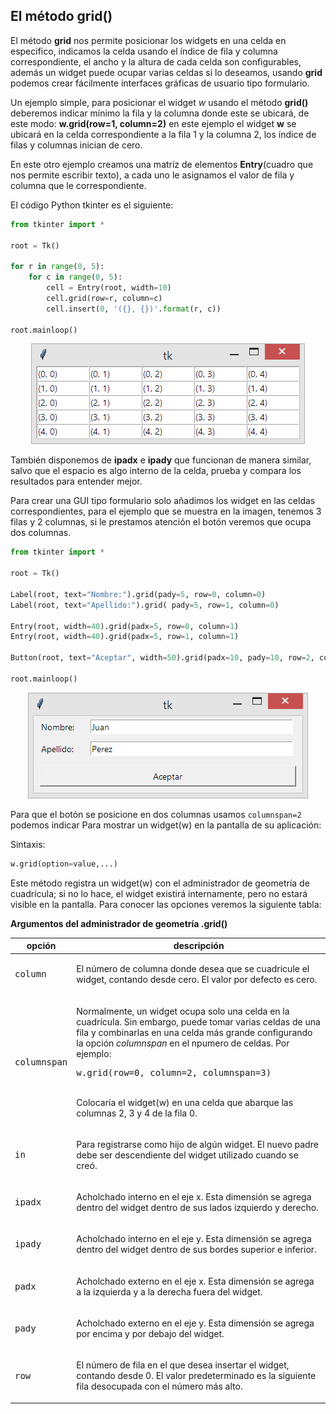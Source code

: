 ## El método grid()


El método **grid** nos permite posicionar los widgets en una celda en especifico, indicamos la celda usando el índice de fila y columna correspondiente, el ancho y la altura de cada celda son configurables, además un widget puede ocupar varias celdas si lo deseamos, usando **grid** podemos crear fácilmente interfaces gráficas de usuario tipo formulario.

Un ejemplo simple, para posicionar el widget *w* usando  el método **grid()** deberemos indicar mínimo la fila y la columna donde este se ubicará, de este modo: **w.grid(row=1, column=2)** en este ejemplo el widget **w** se ubicará en la celda correspondiente a la fila 1 y la columna 2, los índice de filas y columnas inician de cero.

En este otro ejemplo creamos una matríz de elementos **Entry**(cuadro que nos permite escribir texto), a cada uno le asignamos el valor de fila y columna que le correspondiente.


El código Python tkinter es el siguiente:


```py
from tkinter import *

root = Tk()

for r in range(0, 5):
    for c in range(0, 5):
        cell = Entry(root, width=10)
        cell.grid(row=r, column=c)
        cell.insert(0, '({}, {})'.format(r, c))

root.mainloop()

```


<p align="center">
	<img src="assets/img/grid.png">
</p>


También disponemos de **ipadx** e **ipady** que funcionan de manera similar, salvo que el espacio es algo interno de la celda, prueba y compara los resultados para entender mejor.

Para crear una GUI tipo formulario solo añadimos los widget en las celdas correspondientes, para el ejemplo que se muestra en la imagen, tenemos 3 filas y 2 columnas, si le prestamos atención el botón veremos que ocupa dos columnas.


```py
from tkinter import *

root = Tk()

Label(root, text="Nombre:").grid(pady=5, row=0, column=0)
Label(root, text="Apellido:").grid( pady=5, row=1, column=0)

Entry(root, width=40).grid(padx=5, row=0, column=1)
Entry(root, width=40).grid(padx=5, row=1, column=1)

Button(root, text="Aceptar", width=50).grid(padx=10, pady=10, row=2, column=0, columnspan=2)

root.mainloop()

```

<p align="center">
	<img src="assets/img/grid2.png">
</p>


Para que el botón se posicione en dos columnas usamos `columnspan=2` podemos indicar 
Para mostrar un widget(w) en la pantalla de su aplicación:

Sintaxis:

```python
w.grid(option=value,...)
```

Este método registra un widget(w) con el administrador de geometría de cuadrícula; si no lo hace, el widget existirá internamente, pero no estará visible en la pantalla. Para conocer las opciones veremos la siguiente tabla: 




**Argumentos del administrador de geometría .grid()**

<table>
	<thead>
		<tr>
			<th style="width:10%;">opción</th>
			<th>descripción</th>
		</tr>
	</thead>
	<tbody>
		<tr>
			<td>
				<pre>column</pre>
			</td>
			<td>
				<p>El número de columna donde desea que se cuadricule el widget, contando desde cero. El valor por defecto es cero.</p>
			</td>
		</tr>
		<tr>
			<td>
				<pre>columnspan</pre>
			</td>
			<td>
				<p>Normalmente, un widget ocupa solo una celda en la cuadrícula. Sin embargo, puede tomar varias celdas de una fila y combinarlas en una celda más grande configurando la opción <i>columnspan</i> en el npumero de celdas. Por ejemplo:<br><pre>w.grid(row=0, column=2, columnspan=3)</pre><br>Colocaría el widget(w) en una celda que abarque las columnas 2, 3 y 4 de la fila 0.</p>
			</td>
		</tr>
		<tr>
			<td>
				<pre>in_</pre>
			</td>
			<td>
				<p>Para registrarse como hijo de algún widget. El nuevo padre debe ser descendiente del widget utilizado cuando se creó.</p>
			</td>
		</tr>
		<tr>
			<td>
				<pre>ipadx</pre>
			</td>
			<td>
				<p>Acholchado interno en el eje x. Esta dimensión se agrega dentro del widget dentro de sus lados izquierdo y derecho.</p>
			</td>
		</tr>
		<tr>
			<td>
				<pre>ipady</pre>
			</td>
			<td>
				<p>Acholchado interno en el eje y. Esta dimensión se agrega dentro del widget dentro de sus bordes superior e inferior.</p>
			</td>
		</tr>
		<tr>
			<td>
				<pre>padx</pre>
			</td>
			<td>
				<p>Acholchado externo en el eje x. Esta dimensión se agrega a la izquierda y a la derecha fuera del widget.</p>
			</td>
		</tr>
		<tr>
			<td>
				<pre>pady</pre>
			</td>
			<td>
				<p>Acholchado externo en el eje y. Esta dimensión se agrega por encima y por debajo del widget.</p>
			</td>
		</tr>
		<tr>
			<td>
				<pre>row</pre>
			</td>
			<td>
				<p>El número de fila en el que desea insertar el widget, contando desde 0. El valor predeterminado es la siguiente fila desocupada con el número más alto.</p>
			</td>
		</tr>
	</tbody>
</table>